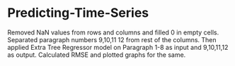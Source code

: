 # Predicting-Time-Series
Removed NaN values from rows and columns and filled 0 in empty cells.
Separated paragraph numbers 9,10,11 12 from rest of the columns.
Then applied Extra Tree Regressor model on Paragraph 1-8 as input and 9,10,11,12 as output.
Calculated  RMSE and plotted graphs for the same.
